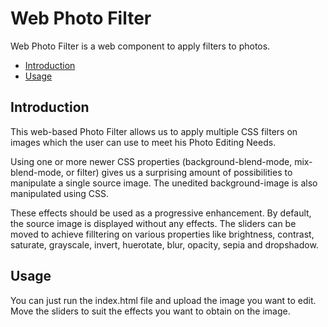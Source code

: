 # Web Photo Filter

Web Photo Filter is a web component to apply filters to photos.

- [Introduction](#introduction)
- [Usage](#usage)

## Introduction

This web-based Photo Filter allows us to apply multiple CSS filters on images which the user can use to meet his Photo Editing Needs.

Using one or more newer CSS properties (background-blend-mode, mix-blend-mode, or filter) gives us a surprising amount of possibilities to manipulate a single source image.
The unedited background-image is also manipulated using CSS.

These effects should be used as a progressive enhancement. By default, the source image is displayed without any effects. The sliders can be moved to achieve filltering on various properties like brightness, contrast, saturate, grayscale, invert, huerotate, blur, opacity, sepia and dropshadow.

## Usage

You can just run the index.html file and upload the image you want to edit. Move the sliders to suit the effects you want to obtain on the image. 
